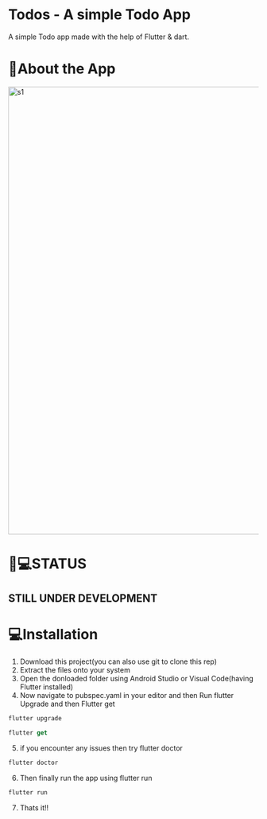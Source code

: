 # Todos - A simple Todo App

A simple Todo app made with the help of Flutter & dart.

# 📜About the App
<img src="https://github.com/afrozshaikh25/todo/blob/master/Screenshots/main.png" alt="s1" width="900">

# 🔴💻STATUS
 ## STILL UNDER DEVELOPMENT

# 💻Installation

1) Download this project(you can also use git to clone this rep)
2) Extract the files onto your system
3) Open the donloaded folder using Android Studio or Visual Code(having Flutter installed)
4) Now navigate to pubspec.yaml in your editor and then Run flutter Upgrade and then Flutter get
```dart
flutter upgrade
```
```dart
flutter get
```
5) if you encounter any issues then try flutter doctor
```dart
flutter doctor
```
6) Then finally run the app using flutter run
```dart
flutter run
```
7) Thats it!! 
